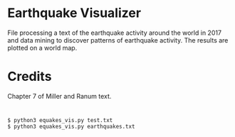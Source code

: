 # Earthquake Visualizer
File processing a text of the earthquake activity around the world in 2017 and data mining to discover patterns of earthquake activity. The results are plotted on a world map.

# Credits
Chapter 7 of Miller and Ranum text.

#
```
$ python3 equakes_vis.py test.txt
$ python3 equakes_vis.py earthquakes.txt
```
